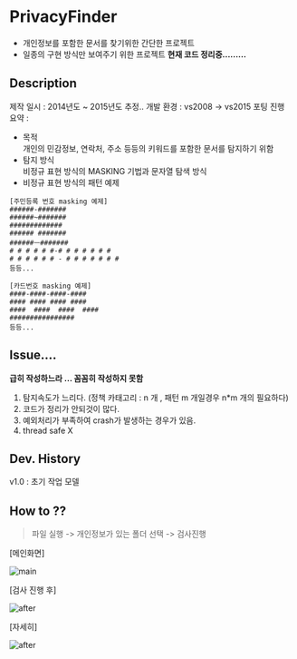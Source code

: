 # PrivacyFinder
  * 개인정보를 포함한 문서를 찾기위한 간단한 프로젝트
  * 일종의 구현 방식만 보여주기 위한 프로젝트
**현재 코드 정리중.........**

## Description
제작 일시 : 2014년도 ~ 2015년도 추정.. 
개발 환경 : vs2008 -> vs2015 포팅 진행</br>
요약 : 
* 목적</br>
  개인의 민감정보, 연락처, 주소 등등의 키워드를 포함한 문서를 탐지하기 위함
* 탐지 방식</br>
  비정규 표현 방식의 MASKING 기법과 문자열 탐색 방식
* 비정규 표현 방식의 패턴 예제</br>
```
[주민등록 번호 masking 예제]
######-#######
######~#######
#############
###### #######
######ㅡ#######
# # # # # #-# # # # # # #
# # # # # # - # # # # # # #
등등...

[카드번호 masking 예제]
####-####-####-####
#### #### #### ####
####  ####  ####  ####
################
등등...
````
## Issue.... </br>
**급히 작성하느라 ... 꼼꼼히 작성하지 못함**
  1. 탐지속도가 느리다. (정책 카태고리 : n 개 , 패턴 m 개일경우 n*m 개의 필요하다)
  2. 코드가 정리가 안되것이 많다.
  3. 예외처리가 부족하여 crash가 발생하는 경우가 있음.
  4. thread safe X

## Dev. History
v1.0 : 초기 작업 모델 </br>

## How to ??

> 파일 실행 -> 개인정보가 있는 폴더 선택 -> 검사진행 </br>

[메인화면]

![main](https://user-images.githubusercontent.com/28824715/50061067-4ba5c280-01df-11e9-8834-0b4948217013.jpg)

[검사 진행 후]

![after](https://user-images.githubusercontent.com/28824715/50061069-4ba5c280-01df-11e9-96bb-cb873300ea2a.jpg)

[자세히]

![after](https://user-images.githubusercontent.com/28824715/50061070-4ba5c280-01df-11e9-9fe6-001f53628b1a.JPG)


